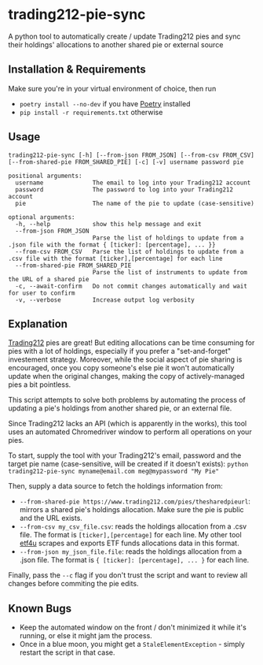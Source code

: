 # trading212-pie-sync

A python tool to automatically create / update Trading212 pies and sync their holdings' allocations to another shared pie or external source

## Installation & Requirements

Make sure you're in your virtual environment of choice, then run
- `poetry install --no-dev` if you have [Poetry](https://python-poetry.org/) installed
- `pip install -r requirements.txt` otherwise

## Usage
```
trading212-pie-sync [-h] [--from-json FROM_JSON] [--from-csv FROM_CSV] [--from-shared-pie FROM_SHARED_PIE] [-c] [-v] username password pie

positional arguments:
  username              The email to log into your Trading212 account
  password              The password to log into your Trading212 account
  pie                   The name of the pie to update (case-sensitive)

optional arguments:
  -h, --help            show this help message and exit
  --from-json FROM_JSON
                        Parse the list of holdings to update from a .json file with the format { [ticker]: [percentage], ... }}
  --from-csv FROM_CSV   Parse the list of holdings to update from a .csv file with the format [ticker],[percentage] for each line
  --from-shared-pie FROM_SHARED_PIE
                        Parse the list of instruments to update from the URL of a shared pie
  -c, --await-confirm   Do not commit changes automatically and wait for user to confirm
  -v, --verbose         Increase output log verbosity
```

## Explanation
[Trading212](trading212.com) pies are great! But editing allocations can be time consuming for pies with a lot of holdings, especially if you prefer a "set-and-forget" investement strategy. Moreover, while the social aspect of pie sharing is encouraged, once you copy someone's else pie it won't automatically update when the original changes, making the copy of actively-managed pies a bit pointless.

This script attempts to solve both problems by automating the process of updating a pie's holdings from another shared pie, or an external file.

Since Trading212 lacks an API (which is apparently in the works), this tool uses an automated Chromedriver window to perform all operations on your pies.

To start, supply the tool with your Trading212's email, password and the target pie name (case-sensitive, will be created if it doesn't exists):
`python trading212-pie-sync myname@email.com meg@mypassword "My Pie"`

Then, supply a data source to fetch the holdings information from:
- `--from-shared-pie https://www.trading212.com/pies/thesharedpieurl`: mirrors a shared pie's holdings allocation. Make sure the pie is public and the URL exists.
- `--from-csv my_csv_file.csv`: reads the holdings allocation from a .csv file. The format is `[ticker],[percentage]` for each line. My other tool [etf4u](https://github.com/leoncvlt/etf4u) scrapes and exports ETF funds allocations data in this format.
- `--from-json my_json_file.file`: reads the holdings allocation from a .json file. The format is `{ [ticker]: [percentage], ... }` for each line.

Finally, pass the `--c` flag if you don't trust the script and want to review all changes before commiting the pie edits.

## Known Bugs
- Keep the automated window on the front / don't minimized it while it's running, or else it might jam the process.
- Once in a blue moon, you might get a `StaleElementException` - simply restart the script in that case.